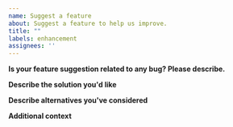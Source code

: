 ```yaml
---
name: Suggest a feature
about: Suggest a feature to help us improve.
title: ""
labels: enhancement
assignees: ''
---
```


**Is your feature suggestion related to any bug? Please describe.**
<!-- A clear and concise description of what the problem is. (EX: I'm always frustrated when [...]) -->

**Describe the solution you'd like**
<!-- A clear and concise description of what you want to happen. -->

**Describe alternatives you've considered**
<!-- A clear and concise description of any alternative solutions or features you've considered. -->

**Additional context**
<!-- Add any other context or screenshots about your feature suggestion here. -->